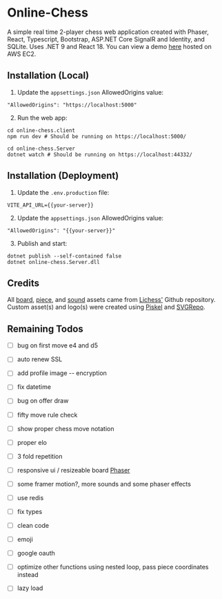 # Online-Chess
A simple real time 2-player chess web application created with Phaser, React, Typescript, Bootstrap, ASP.NET Core SignalR and Identity, and SQLite. Uses .NET 9 and React 18.
You can view a demo [here](https://online-chess.xyz) hosted on AWS EC2.

## Installation (Local)

1. Update the `appsettings.json` AllowedOrigins value:
```
"AllowedOrigins": "https://localhost:5000"
```
2. Run the web app:
```
cd online-chess.client 
npm run dev # Should be running on https://localhost:5000/

cd online-chess.Server
dotnet watch # Should be running on https://localhost:44332/
```

## Installation (Deployment)

1. Update the `.env.production` file:
```
VITE_API_URL={{your-server}}
```
2. Update the `appsettings.json` AllowedOrigins value:
```
"AllowedOrigins": "{{your-server}}"
```
3. Publish and start:
```
dotnet publish --self-contained false
dotnet online-chess.Server.dll
```

## Credits
All [board](https://github.com/lichess-org/lila/blob/master/public/images/board/), [piece](https://github.com/lichess-org/lila/blob/master/public/piece/), and [sound](https://github.com/lichess-org/lila/blob/master/public/sound/) assets came from [Lichess'](https://github.com/lichess-org/lila) Github repository. Custom asset(s) and logo(s) were created using [Piskel](https://www.piskelapp.com/) and [SVGRepo](https://www.svgrepo.com/svg/509810/chess-board).

## Remaining Todos
- [ ] bug on first move e4 and d5
- [ ] auto renew SSL
- [ ] add profile image -- encryption
- [ ] fix datetime
- [ ] bug on offer draw

- [ ] fifty move rule check
- [ ] show proper chess move notation
- [ ] proper elo
- [ ] 3 fold repetition
- [ ] responsive ui / resizeable board [Phaser](https://phaser.io/examples/v3.85.0/scalemanager/view/manually-resize)
- [ ] some framer motion?, more sounds and some phaser effects
- [ ] use redis
- [ ] fix types
- [ ] clean code
- [ ] emoji
- [ ] google oauth
- [ ] optimize other functions using nested loop, pass piece coordinates instead
- [ ] lazy load 
